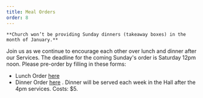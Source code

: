 ```yaml
---
title: Meal Orders 
order: 8
---
```


```**Church won’t be providing Sunday dinners (takeaway boxes) in the month of January.**```

Join us as we continue to encourage each other over lunch and dinner after our Services. The deadline for the coming Sunday's order is Saturday 12pm noon. Please pre-order by filling in these forms:
   - Lunch Order [here](https://tinyurl.com/sunlunches)
   - Dinner Order [here](https://tinyurl.com/sundinners) . Dinner will be served each week in the Hall after the 4pm services. Costs: $5.
